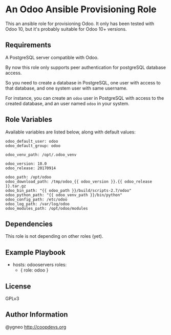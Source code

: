 An Odoo Ansible Provisioning Role
=========================================

This an ansible role for provisioning Odoo. It only has been tested with Odoo 10, but it's probably suitable for Odoo 10+ versions.

Requirements
------------

A PostgreSQL server compatible with Odoo.

By now this role only supports peer authentication for postgreSQL database access.

So you need to create a database in PostgreSQL, one user with access to that database, and one system user with same username.

For instance, you can create an `odoo` user in PostgreSQL with access to the created database, and an user named `odoo` in your system.

Role Variables
--------------
Available variables are listed below, along with default values:

    odoo_default_user: odoo
    odoo_default_group: odoo

    odoo_venv_path: /opt/.odoo_venv

    odoo_version: 10.0
    odoo_release: 20170914

    odoo_path: /opt/odoo
    odoo_download_path: /tmp/odoo_{{ odoo_version }}.{{ odoo_release }}.tar.gz
    odoo_bin_path: "{{ odoo_path }}/build/scripts-2.7/odoo"
    odoo_python_path: "{{ odoo_venv_path }}/bin/python"
    odoo_config_path: /etc/odoo
    odoo_log_path: /var/log/odoo
    odoo_modules_path: /opt/odoo/modules

Dependencies
------------

This role is not depending on other roles (yet).

Example Playbook
----------------

- hosts: odooservers
  roles:
  - { role: odoo }

License
-------

GPLv3

Author Information
------------------

@ygneo
http://coopdevs.org
